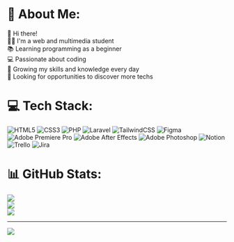# 💫 About Me:
👋 Hi there!<br>👨‍🎓 I'm a web and multimedia student<br>📚 Learning programming as a beginner<br>💻 Passionate about coding<br>🌱 Growing my skills and knowledge every day<br>👀 Looking for opportunities to discover more techs


# 💻 Tech Stack:
![HTML5](https://img.shields.io/badge/html5-%23E34F26.svg?style=flat&logo=html5&logoColor=white) ![CSS3](https://img.shields.io/badge/css3-%231572B6.svg?style=flat&logo=css3&logoColor=white) ![PHP](https://img.shields.io/badge/php-%23777BB4.svg?style=flat&logo=php&logoColor=white) ![Laravel](https://img.shields.io/badge/laravel-%23FF2D20.svg?style=flat&logo=laravel&logoColor=white) ![TailwindCSS](https://img.shields.io/badge/tailwindcss-%2338B2AC.svg?style=flat&logo=tailwind-css&logoColor=white) 	![Figma](https://img.shields.io/badge/figma-%23F24E1E.svg?style=flat&logo=figma&logoColor=white) ![Adobe Premiere Pro](https://img.shields.io/badge/Adobe%20Premiere%20Pro-9999FF.svg?style=flat&logo=Adobe%20Premiere%20Pro&logoColor=white) ![Adobe After Effects](https://img.shields.io/badge/Adobe%20After%20Effects-9999FF.svg?style=flat&logo=Adobe%20After%20Effects&logoColor=white) ![Adobe Photoshop](https://img.shields.io/badge/adobephotoshop-%2331A8FF.svg?style=flat&logo=adobephotoshop&logoColor=white) ![Notion](https://img.shields.io/badge/Notion-%23000000.svg?style=flat&logo=notion&logoColor=white) ![Trello](https://img.shields.io/badge/Trello-%23026AA7.svg?style=flat&logo=Trello&logoColor=white) ![Jira](https://img.shields.io/badge/jira-%230A0FFF.svg?style=flat&logo=jira&logoColor=white)
# 📊 GitHub Stats:
![](https://github-readme-stats.vercel.app/api?username=rolpf&theme=radical&hide_border=true&include_all_commits=false&count_private=false)<br/>
![](https://github-readme-streak-stats.herokuapp.com/?user=rolpf&theme=radical&hide_border=true)<br/>
![](https://github-readme-stats.vercel.app/api/top-langs/?username=rolpf&theme=radical&hide_border=true&include_all_commits=false&count_private=false&layout=compact)

---
[![](https://visitcount.itsvg.in/api?id=rolpf&icon=0&color=12)](https://visitcount.itsvg.in)

<!-- Proudly created with GPRM ( https://gprm.itsvg.in ) -->